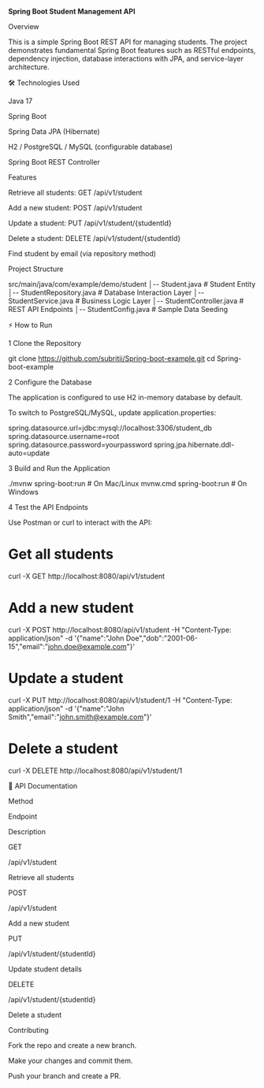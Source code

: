 **Spring Boot Student Management API**

Overview

This is a simple Spring Boot REST API for managing students. The project demonstrates fundamental Spring Boot features such as RESTful endpoints, dependency injection, database interactions with JPA, and service-layer architecture.

🛠 Technologies Used

Java 17

Spring Boot

Spring Data JPA (Hibernate)

H2 / PostgreSQL / MySQL (configurable database)

Spring Boot REST Controller

 Features

Retrieve all students: GET /api/v1/student

Add a new student: POST /api/v1/student

Update a student: PUT /api/v1/student/{studentId}

Delete a student: DELETE /api/v1/student/{studentId}

Find student by email (via repository method)

 Project Structure

src/main/java/com/example/demo/student
│-- Student.java              # Student Entity
│-- StudentRepository.java    # Database Interaction Layer
│-- StudentService.java       # Business Logic Layer
│-- StudentController.java    # REST API Endpoints
│-- StudentConfig.java        # Sample Data Seeding

⚡ How to Run

1 Clone the Repository

git clone https://github.com/subritii/Spring-boot-example.git
cd Spring-boot-example

2 Configure the Database

The application is configured to use H2 in-memory database by default.

To switch to PostgreSQL/MySQL, update application.properties:

spring.datasource.url=jdbc:mysql://localhost:3306/student_db
spring.datasource.username=root
spring.datasource.password=yourpassword
spring.jpa.hibernate.ddl-auto=update

3 Build and Run the Application

./mvnw spring-boot:run  # On Mac/Linux
mvnw.cmd spring-boot:run  # On Windows

4 Test the API Endpoints

Use Postman or curl to interact with the API:

# Get all students
curl -X GET http://localhost:8080/api/v1/student

# Add a new student
curl -X POST http://localhost:8080/api/v1/student -H "Content-Type: application/json" -d '{"name":"John Doe","dob":"2001-06-15","email":"john.doe@example.com"}'

# Update a student
curl -X PUT http://localhost:8080/api/v1/student/1 -H "Content-Type: application/json" -d '{"name":"John Smith","email":"john.smith@example.com"}'

# Delete a student
curl -X DELETE http://localhost:8080/api/v1/student/1

📖 API Documentation

Method

Endpoint

Description

GET

/api/v1/student

Retrieve all students

POST

/api/v1/student

Add a new student

PUT

/api/v1/student/{studentId}

Update student details

DELETE

/api/v1/student/{studentId}

Delete a student

 
 Contributing

Fork the repo and create a new branch.

Make your changes and commit them.

Push your branch and create a PR.

